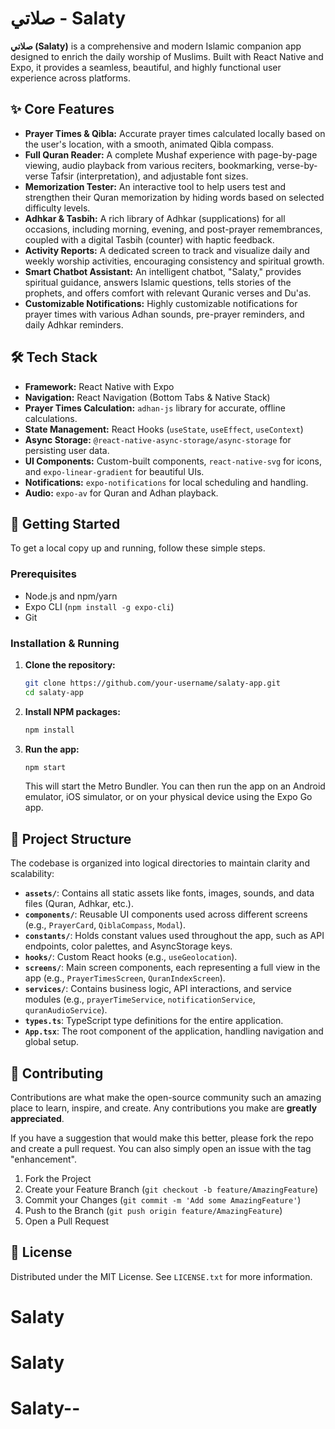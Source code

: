 # صلاتي - Salaty

**صلاتي (Salaty)** is a comprehensive and modern Islamic companion app designed to enrich the daily worship of Muslims. Built with React Native and Expo, it provides a seamless, beautiful, and highly functional user experience across platforms.

## ✨ Core Features

-   **Prayer Times & Qibla:** Accurate prayer times calculated locally based on the user's location, with a smooth, animated Qibla compass.
-   **Full Quran Reader:** A complete Mushaf experience with page-by-page viewing, audio playback from various reciters, bookmarking, verse-by-verse Tafsir (interpretation), and adjustable font sizes.
-   **Memorization Tester:** An interactive tool to help users test and strengthen their Quran memorization by hiding words based on selected difficulty levels.
-   **Adhkar & Tasbih:** A rich library of Adhkar (supplications) for all occasions, including morning, evening, and post-prayer remembrances, coupled with a digital Tasbih (counter) with haptic feedback.
-   **Activity Reports:** A dedicated screen to track and visualize daily and weekly worship activities, encouraging consistency and spiritual growth.
-   **Smart Chatbot Assistant:** An intelligent chatbot, "Salaty," provides spiritual guidance, answers Islamic questions, tells stories of the prophets, and offers comfort with relevant Quranic verses and Du'as.
-   **Customizable Notifications:** Highly customizable notifications for prayer times with various Adhan sounds, pre-prayer reminders, and daily Adhkar reminders.

## 🛠 Tech Stack

-   **Framework:** React Native with Expo
-   **Navigation:** React Navigation (Bottom Tabs & Native Stack)
-   **Prayer Times Calculation:** `adhan-js` library for accurate, offline calculations.
-   **State Management:** React Hooks (`useState`, `useEffect`, `useContext`)
-   **Async Storage:** `@react-native-async-storage/async-storage` for persisting user data.
-   **UI Components:** Custom-built components, `react-native-svg` for icons, and `expo-linear-gradient` for beautiful UIs.
-   **Notifications:** `expo-notifications` for local scheduling and handling.
-   **Audio:** `expo-av` for Quran and Adhan playback.

## 🚀 Getting Started

To get a local copy up and running, follow these simple steps.

### Prerequisites

-   Node.js and npm/yarn
-   Expo CLI (`npm install -g expo-cli`)
-   Git

### Installation & Running

1.  **Clone the repository:**
    ```sh
    git clone https://github.com/your-username/salaty-app.git
    cd salaty-app
    ```
2.  **Install NPM packages:**
    ```sh
    npm install
    ```
3.  **Run the app:**
    ```sh
    npm start
    ```
    This will start the Metro Bundler. You can then run the app on an Android emulator, iOS simulator, or on your physical device using the Expo Go app.

## 📁 Project Structure

The codebase is organized into logical directories to maintain clarity and scalability:

-   **`assets/`**: Contains all static assets like fonts, images, sounds, and data files (Quran, Adhkar, etc.).
-   **`components/`**: Reusable UI components used across different screens (e.g., `PrayerCard`, `QiblaCompass`, `Modal`).
-   **`constants/`**: Holds constant values used throughout the app, such as API endpoints, color palettes, and AsyncStorage keys.
-   **`hooks/`**: Custom React hooks (e.g., `useGeolocation`).
-   **`screens/`**: Main screen components, each representing a full view in the app (e.g., `PrayerTimesScreen`, `QuranIndexScreen`).
-   **`services/`**: Contains business logic, API interactions, and service modules (e.g., `prayerTimeService`, `notificationService`, `quranAudioService`).
-   **`types.ts`**: TypeScript type definitions for the entire application.
-   **`App.tsx`**: The root component of the application, handling navigation and global setup.

## 🤝 Contributing

Contributions are what make the open-source community such an amazing place to learn, inspire, and create. Any contributions you make are **greatly appreciated**.

If you have a suggestion that would make this better, please fork the repo and create a pull request. You can also simply open an issue with the tag "enhancement".

1.  Fork the Project
2.  Create your Feature Branch (`git checkout -b feature/AmazingFeature`)
3.  Commit your Changes (`git commit -m 'Add some AmazingFeature'`)
4.  Push to the Branch (`git push origin feature/AmazingFeature`)
5.  Open a Pull Request

## 📄 License

Distributed under the MIT License. See `LICENSE.txt` for more information.
# Salaty
# Salaty
# Salaty--
